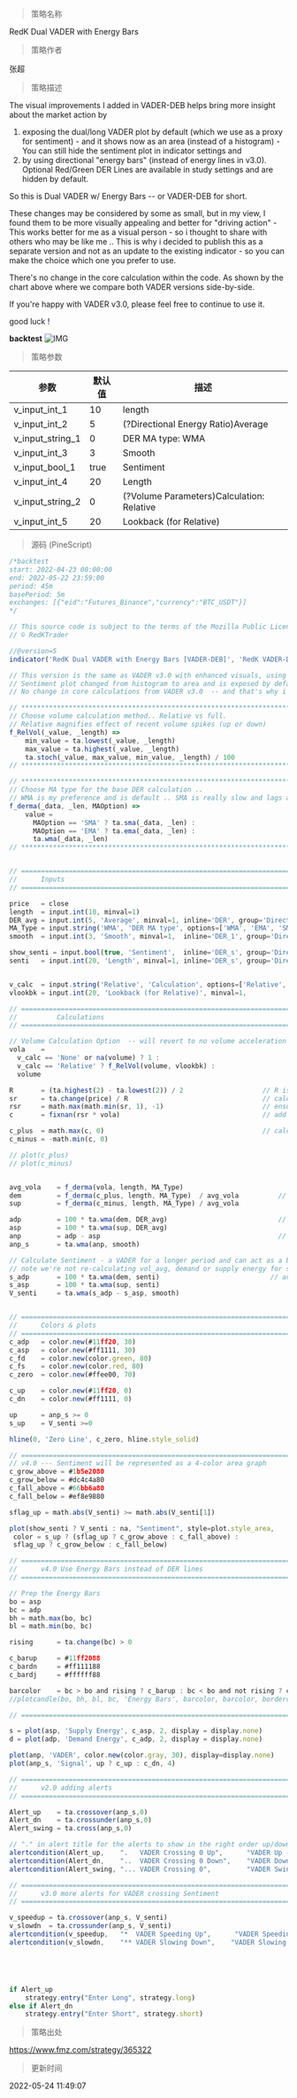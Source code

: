 
> 策略名称

RedK Dual VADER with Energy Bars

> 策略作者

张超

> 策略描述

The visual improvements I added in VADER-DEB helps bring more insight about the market action by
1) exposing the dual/long VADER plot by default (which we use as a proxy for sentiment) - and it shows now as an area (instead of a histogram) - You can still hide the sentiment plot in indicator settings
and
2) by using directional "energy bars" (instead of energy lines in v3.0). Optional Red/Green DER Lines are available in study settings and are hidden by default.

So this is Dual VADER w/ Energy Bars -- or VADER-DEB for short.

These changes may be considered by some as small, but in my view, I found them to be more visually appealing and better for "driving action" - This works better for me as a visual person - so i thought to share with others who may be like me .. This is why i decided to publish this as a separate version and not as an update to the existing indicator - so you can make the choice which one you prefer to use.

There's no change in the core calculation within the code. As shown by the chart above where we compare both VADER versions side-by-side.

If you're happy with VADER v3.0, please feel free to continue to use it.

good luck !

**backtest**
 ![IMG](https://www.fmz.com/upload/asset/18a93e656d65507c1cf.png) 

> 策略参数



|参数|默认值|描述|
|----|----|----|
|v_input_int_1|10|length|
|v_input_int_2|5|(?Directional Energy Ratio)Average|
|v_input_string_1|0|DER MA type: WMA|EMA|SMA|
|v_input_int_3|3|Smooth|
|v_input_bool_1|true|Sentiment|
|v_input_int_4|20|Length|
|v_input_string_2|0|(?Volume Parameters)Calculation: Relative|Full|None|
|v_input_int_5|20|Lookback (for Relative)|


> 源码 (PineScript)

``` javascript
/*backtest
start: 2022-04-23 00:00:00
end: 2022-05-22 23:59:00
period: 45m
basePeriod: 5m
exchanges: [{"eid":"Futures_Binance","currency":"BTC_USDT"}]
*/

// This source code is subject to the terms of the Mozilla Public License 2.0 at https://mozilla.org/MPL/2.0/
// © RedKTrader

//@version=5
indicator('RedK Dual VADER with Energy Bars [VADER-DEB]', 'RedK VADER-DEB v4.0', precision=0, timeframe='', timeframe_gaps=false)

// This version is the same as VADER v3.0 with enhanced visuals, using Energy Bars instead of the positive/energy lines 
// Sentiment plot changed from histogram to area and is exposed by default (hence Dual w/ Energy Bars -- DEB)
// No change in core calculations from VADER v3.0  -- and that's why i'll just call it VADER v4.0

// ***********************************************************************************************************
// Choose volume calculation method.. Relative vs full. 
// Relative magnifies effect of recent volume spikes (up or down) 
f_RelVol(_value, _length) =>
    min_value = ta.lowest(_value, _length)
    max_value = ta.highest(_value, _length)
    ta.stoch(_value, max_value, min_value, _length) / 100
// ***********************************************************************************************************

// ***********************************************************************************************************
// Choose MA type for the base DER calculation .. 
// WMA is my preference and is default .. SMA is really slow and lags a lot - but added for comparison
f_derma(_data, _len, MAOption) =>
    value = 
      MAOption == 'SMA' ? ta.sma(_data, _len) :
      MAOption == 'EMA' ? ta.ema(_data, _len) :
      ta.wma(_data, _len)
// ***********************************************************************************************************


// ===========================================================================================================
//      Inputs
// ===========================================================================================================

price   = close
length  = input.int(10, minval=1)
DER_avg = input.int(5, 'Average', minval=1, inline='DER', group='Directional Energy Ratio')
MA_Type = input.string('WMA', 'DER MA type', options=['WMA', 'EMA', 'SMA'], inline='DER', group='Directional Energy Ratio') 
smooth  = input.int(3, 'Smooth', minval=1,  inline='DER_1', group='Directional Energy Ratio')

show_senti = input.bool(true, 'Sentiment',  inline='DER_s', group='Directional Energy Ratio')
senti   = input.int(20, 'Length', minval=1, inline='DER_s', group='Directional Energy Ratio')


v_calc  = input.string('Relative', 'Calculation', options=['Relative', 'Full', 'None'], group='Volume Parameters')
vlookbk = input.int(20, 'Lookback (for Relative)', minval=1,                            group='Volume Parameters')

// ===========================================================================================================
//          Calculations
// ===========================================================================================================

// Volume Calculation Option  -- will revert to no volume acceleration for instruments with no volume data
vola    = 
  v_calc == 'None' or na(volume) ? 1 : 
  v_calc == 'Relative' ? f_RelVol(volume, vlookbk) : 
  volume

R       = (ta.highest(2) - ta.lowest(2)) / 2                    // R is the 2-bar average bar range - this method accomodates bar gaps
sr      = ta.change(price) / R                                  // calc ratio of change to R
rsr     = math.max(math.min(sr, 1), -1)                         // ensure ratio is restricted to +1/-1 in case of big moves
c       = fixnan(rsr * vola)                                    // add volume accel -- fixnan adresses cases where no price change between bars

c_plus  = math.max(c, 0)                                        // calc directional vol-accel energy
c_minus = -math.min(c, 0)

// plot(c_plus)
// plot(c_minus)


avg_vola    = f_derma(vola, length, MA_Type)
dem         = f_derma(c_plus, length, MA_Type)  / avg_vola          // directional energy ratio
sup         = f_derma(c_minus, length, MA_Type) / avg_vola

adp         = 100 * ta.wma(dem, DER_avg)                            // average DER
asp         = 100 * ta.wma(sup, DER_avg)
anp         = adp - asp                                             // net DER..
anp_s       = ta.wma(anp, smooth)

// Calculate Sentiment - a VADER for a longer period and can act as a baseline (compared to a static 0 value)
// note we're not re-calculating vol_avg, demand or supply energy for sentiment. this would've been a different approach
s_adp       = 100 * ta.wma(dem, senti)                            // average DER for sentiment length
s_asp       = 100 * ta.wma(sup, senti)
V_senti     = ta.wma(s_adp - s_asp, smooth)


// ===========================================================================================================
//      Colors & plots
// ===========================================================================================================
c_adp   = color.new(#11ff20, 30)
c_asp   = color.new(#ff1111, 30)
c_fd    = color.new(color.green, 80)
c_fs    = color.new(color.red, 80)
c_zero  = color.new(#ffee00, 70)

c_up    = color.new(#11ff20, 0)
c_dn    = color.new(#ff1111, 0)

up      = anp_s >= 0
s_up    = V_senti >=0 

hline(0, 'Zero Line', c_zero, hline.style_solid)

// =============================================================================
// v4.0 --- Sentiment will be represented as a 4-color area graph
c_grow_above = #1b5e2080 
c_grow_below = #dc4c4a80
c_fall_above = #66bb6a80  
c_fall_below = #ef8e9880     

sflag_up = math.abs(V_senti) >= math.abs(V_senti[1])

plot(show_senti ? V_senti : na, "Sentiment", style=plot.style_area, 
 color = s_up ? (sflag_up ? c_grow_above : c_fall_above) : 
 sflag_up ? c_grow_below : c_fall_below) 

// ===========================================================================================================
//      v4.0 Use Energy Bars instead of DER lines
// ===========================================================================================================

// Prep the Energy Bars
bo = asp
bc = adp
bh = math.max(bo, bc)
bl = math.min(bo, bc)

rising      = ta.change(bc) > 0

c_barup     = #11ff2088
c_bardn     = #ff111188
c_bardj     = #ffffff88

barcolor    = bc > bo and rising ? c_barup : bc < bo and not rising ? c_bardn : c_bardj
//plotcandle(bo, bh, bl, bc, 'Energy Bars', barcolor, barcolor, bordercolor = barcolor)

// ============================================================================================================

s = plot(asp, 'Supply Energy', c_asp, 2, display = display.none) 
d = plot(adp, 'Demand Energy', c_adp, 2, display = display.none) 

plot(anp, 'VADER', color.new(color.gray, 30), display=display.none)
plot(anp_s, 'Signal', up ? c_up : c_dn, 4)

// ===========================================================================================================
//      v2.0 adding alerts 
// ===========================================================================================================

Alert_up    = ta.crossover(anp_s,0)
Alert_dn    = ta.crossunder(anp_s,0)
Alert_swing = ta.cross(anp_s,0)

// "." in alert title for the alerts to show in the right order up/down/swing 
alertcondition(Alert_up,    ".   VADER Crossing 0 Up",      "VADER Up - Buying Energy Detected!")
alertcondition(Alert_dn,    "..  VADER Crossing 0 Down",    "VADER Down - Selling Energy Detected!")
alertcondition(Alert_swing, "... VADER Crossing 0",         "VADER Swing - Possible Reversal")

// ===========================================================================================================
//      v3.0 more alerts for VADER crossing Sentiment
// ===========================================================================================================

v_speedup = ta.crossover(anp_s, V_senti)
v_slowdn  = ta.crossunder(anp_s, V_senti)
alertcondition(v_speedup,   "*  VADER Speeding Up",      "VADER Speeding Up!")
alertcondition(v_slowdn,    "** VADER Slowing Down",    "VADER Slowing Down!")





if Alert_up
    strategy.entry("Enter Long", strategy.long)
else if Alert_dn
    strategy.entry("Enter Short", strategy.short)
```

> 策略出处

https://www.fmz.com/strategy/365322

> 更新时间

2022-05-24 11:49:07
